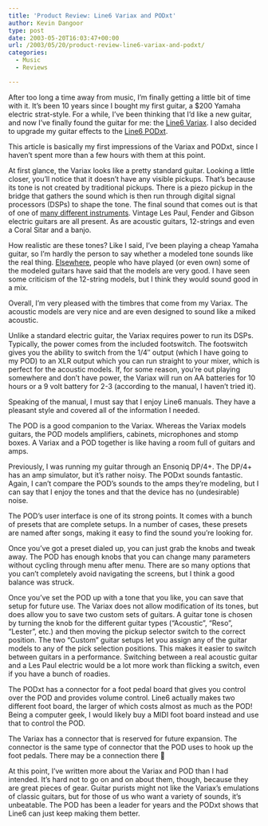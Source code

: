 ```yaml
---
title: 'Product Review: Line6 Variax and PODxt'
author: Kevin Dangoor
type: post
date: 2003-05-20T16:03:47+00:00
url: /2003/05/20/product-review-line6-variax-and-podxt/
categories:
  - Music
  - Reviews

---
```

After too long a time away from music, I&#8217;m finally getting a little bit of time with it. It&#8217;s been 10 years since I bought my first guitar, a $200 Yamaha electric strat-style. For a while, I&#8217;ve been thinking that I&#8217;d like a new guitar, and now I&#8217;ve finally found the guitar for me: the [Line6 Variax][1]. I also decided to upgrade my guitar effects to the [Line6 PODxt][2].
  
<!--more-->


  
This article is basically my first impressions of the Variax and PODxt, since I haven&#8217;t spent more than a few hours with them at this point.

At first glance, the Variax looks like a pretty standard guitar. Looking a little closer, you&#8217;ll notice that it doesn&#8217;t have any visible pickups. That&#8217;s because its tone is not created by traditional pickups. There is a piezo pickup in the bridge that gathers the sound which is then run through digital signal processors (DSPs) to shape the tone. The final sound that comes out is that of one of [many different instruments][3]. Vintage Les Paul, Fender and Gibson electric guitars are all present. As are acoustic guitars, 12-strings and even a Coral Sitar and a banjo.

How realistic are these tones? Like I said, I&#8217;ve been playing a cheap Yamaha guitar, so I&#8217;m hardly the person to say whether a modeled tone sounds like the real thing. [Elsewhere][4], people who have played (or even own) some of the modeled guitars have said that the models are very good. I have seen some criticism of the 12-string models, but I think they would sound good in a mix.

Overall, I&#8217;m very pleased with the timbres that come from my Variax. The acoustic models are very nice and are even designed to sound like a miked acoustic.

Unlike a standard electric guitar, the Variax requires power to run its DSPs. Typically, the power comes from the included footswitch. The footswitch gives you the ability to switch from the 1/4&#8243; output (which I have going to my POD) to an XLR output which you can run straight to your mixer, which is perfect for the acoustic models. If, for some reason, you&#8217;re out playing somewhere and don&#8217;t have power, the Variax will run on AA batteries for 10 hours or a 9 volt battery for 2-3 (according to the manual, I haven&#8217;t tried it).

Speaking of the manual, I must say that I enjoy Line6 manuals. They have a pleasant style and covered all of the information I needed.

The POD is a good companion to the Variax. Whereas the Variax models guitars, the POD models amplifiers, cabinets, microphones and stomp boxes. A Variax and a POD together is like having a room full of guitars and amps.

Previously, I was running my guitar through an Ensoniq DP/4+. The DP/4+ has an amp simulator, but it&#8217;s rather noisy. The PODxt sounds fantastic. Again, I can&#8217;t compare the POD&#8217;s sounds to the amps they&#8217;re modeling, but I can say that I enjoy the tones and that the device has no (undesirable) noise.

The POD&#8217;s user interface is one of its strong points. It comes with a bunch of presets that are complete setups. In a number of cases, these presets are named after songs, making it easy to find the sound you&#8217;re looking for.

Once you&#8217;ve got a preset dialed up, you can just grab the knobs and tweak away. The POD has enough knobs that you can change many parameters without cycling through menu after menu. There are so many options that you can&#8217;t completely avoid navigating the screens, but I think a good balance was struck.

Once you&#8217;ve set the POD up with a tone that you like, you can save that setup for future use. The Variax does not allow modification of its tones, but does allow you to save two custom sets of guitars. A guitar tone is chosen by turning the knob for the different guitar types (&#8220;Acoustic&#8221;, &#8220;Reso&#8221;, &#8220;Lester&#8221;, etc.) and then moving the pickup selector switch to the correct position. The two &#8220;Custom&#8221; guitar setups let you assign any of the guitar models to any of the pick selection positions. This makes it easier to switch between guitars in a performance. Switching between a real acoustic guitar and a Les Paul electric would be a lot more work than flicking a switch, even if you have a bunch of roadies.

The PODxt has a connector for a foot pedal board that gives you control over the POD and provides volume control. Line6 actually makes two different foot board, the larger of which costs almost as much as the POD! Being a computer geek, I would likely buy a MIDI foot board instead and use that to control the POD.

The Variax has a connector that is reserved for future expansion. The connector is the same type of connector that the POD uses to hook up the foot pedals. There may be a connection there 🙂

At this point, I&#8217;ve written more about the Variax and POD than I had intended. It&#8217;s hard not to go on and on about them, though, because they are great pieces of gear. Guitar purists might not like the Variax&#8217;s emulations of classic guitars, but for those of us who want a variety of sounds, it&#8217;s unbeatable. The POD has been a leader for years and the PODxt shows that Line6 can just keep making them better.

 [1]: http://www.line6.com/Variax/index.html
 [2]: http://www.line6.com/podxt/index.htm
 [3]: http://www.line6.com/Variax/collection.html
 [4]: http://www.harmony-central.com/Guitar/Data4/Line-6/Variax-01.html
